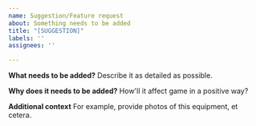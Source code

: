```yaml
---
name: Suggestion/Feature request
about: Something needs to be added
title: "[SUGGESTION]"
labels: ''
assignees: ''

---
```


**What needs to be added?**
Describe it as detailed as possible.

**Why does it needs to be added?**
How'll it affect game in a positive way?

**Additional context**
For example, provide photos of this equipment, et cetera.
